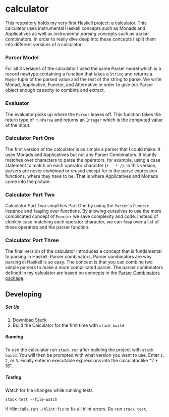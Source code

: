 # calculator
This repository holds my very first Haskell project: a calculator. This calculator uses instrumental Haskell concepts such as Monads and Applicatives as well as instrumental *parsing* concepts such as parser combinators. In order to really dive deep into these concepts I split them into different versions of a calculator.

### Parser Model
For all 3 versions of the calculator I used the same Parser model which is a record newtype containing a function that takes a `String` and returns a `Maybe` tuple of the parsed value and the rest of the string to parse. We write Monad, Applicative, Functor, and Alternative in order to give our Parser object enough capacity to combine and extract.

### Evaluator
The evaluator picks up where the `Parser` leaves off. This function takes the return type of `runParse` and returns an `Integer` which is the computed value of the input.

### Calculator Part One
The first version of the calculator is as simple a parser that I could make. It uses Monads and Applicatives but not any Parser Combinators. It bluntly matches over characters to parse the operators, for example, using a case statement to match on each operator character (`+ - * /`). In this version, parsers are never *combined* or reused except for in the parse expression functions, where they have to be. That is where Applicatives and Monads come into the picture. 

### Calculator Part Two
Calculator Part Two simplifies Part One by using the `Parser`'s `Functor` instance and `fmap`ing over functions. By allowing ourselves to use the more complicated concept of `Functor` we save complexity and code. Instead of clunkily case matching each operator character, we can `fmap` over a list of these operators and the parser function.

### Calculator Part Three
The final version of the calculator introduces a concept that is fundamental to parsing in Haskell: Parser combinators. Parser combinators are why parsing in Haskell is so easy. The concept is that you can combine two simple parsers to make a more complicated parser. The parser combinators defined in my calculator are based on concepts in the [Parser Combinators package](https://hackage.haskell.org/package/parser-combinators-1.2.1/docs/Control-Applicative-Combinators.html). 

## Developing

##### Set Up
1. Download [Stack](https://docs.haskellstack.org/en/stable/README/)
1. Build the Calculator for the first time with `stack build`

##### Running
To use the calculator run `stack run` after building the project with `stack build`. You will then be prompted with what version you want to use. Enter `1`, `2`, or `3`. Finally enter in executable expressions into the calculator like "2 * 18".

##### Testing
Watch for file changes while running tests

```
stack test --file-watch
```

If Hlint fails, run `./hlint-fix` to fix all hlint errors. Re-run `stack test`.
